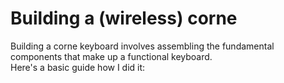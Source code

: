 # Building a (wireless) corne
Building a corne keyboard involves assembling the fundamental components that make up a functional keyboard. </br>
Here's a basic guide how I did it:

